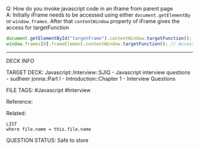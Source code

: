 Q: How do you invoke javascript code in an iframe from parent page  
A: Initially iFrame needs to be accessed using either `document.getElementBy` or `window.frames`. After that `contentWindow` property of iFrame gives the access for targetFunction
```javascript
document.getElementById("targetFrame").contentWindow.targetFunction();
window.frames[0].frameElement.contentWindow.targetFunction(); // Accessing iframe this way may not work in latest versions chrome and firefox
```
<!--ID: 1693596696304-->

---

DECK INFO

TARGET DECK: Javascript::Interview::SJIQ - Javascript interview questions - sudheer jonna::Part I - Introduction::Chapter 1 - Interview Questions

FILE TAGS: #Javascript #Interview

Reference:

Related:

```dataview
LIST
where file.name = this.file.name
```

QUESTION STATUS: Safe to store